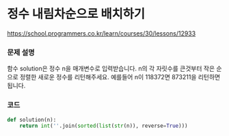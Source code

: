 # 정수 내림차순으로 배치하기
https://school.programmers.co.kr/learn/courses/30/lessons/12933

### 문제 설명
함수 solution은 정수 n을 매개변수로 입력받습니다. n의 각 자릿수를 큰것부터 작은 순으로 정렬한 새로운 정수를 리턴해주세요. 예를들어 n이 118372면 873211을 리턴하면 됩니다.

### 코드
```python
def solution(n):
    return int(''.join(sorted(list(str(n)), reverse=True)))
```
